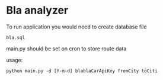 # Bla analyzer

To run application you would need to create database file 
```
bla.sql
```
main.py should be set on cron to store route data

usage:

```
python main.py -d [Y-m-d] blablaCarApiKey fromCity toCiti 
```
